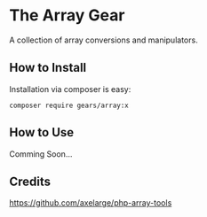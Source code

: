 The Array Gear
================================================================================
A collection of array conversions and manipulators.

How to Install
--------------------------------------------------------------------------------
Installation via composer is easy:

	composer require gears/array:x

How to Use
--------------------------------------------------------------------------------
Comming Soon...


Credits
--------------------------------------------------------------------------------
https://github.com/axelarge/php-array-tools
